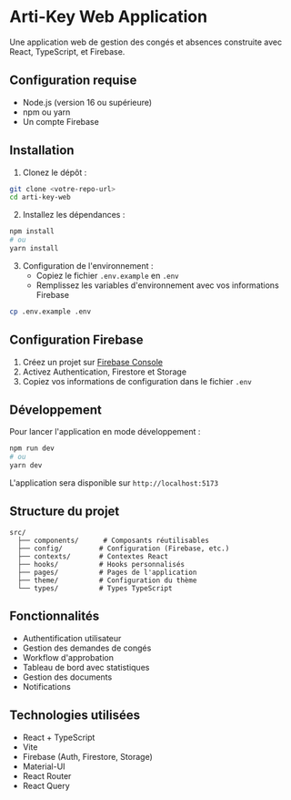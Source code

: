 # Arti-Key Web Application

Une application web de gestion des congés et absences construite avec React, TypeScript, et Firebase.

## Configuration requise

- Node.js (version 16 ou supérieure)
- npm ou yarn
- Un compte Firebase

## Installation

1. Clonez le dépôt :
```bash
git clone <votre-repo-url>
cd arti-key-web
```

2. Installez les dépendances :
```bash
npm install
# ou
yarn install
```

3. Configuration de l'environnement :
   - Copiez le fichier `.env.example` en `.env`
   - Remplissez les variables d'environnement avec vos informations Firebase

```bash
cp .env.example .env
```

## Configuration Firebase

1. Créez un projet sur [Firebase Console](https://console.firebase.google.com)
2. Activez Authentication, Firestore et Storage
3. Copiez vos informations de configuration dans le fichier `.env`

## Développement

Pour lancer l'application en mode développement :

```bash
npm run dev
# ou
yarn dev
```

L'application sera disponible sur `http://localhost:5173`

## Structure du projet

```
src/
  ├── components/      # Composants réutilisables
  ├── config/         # Configuration (Firebase, etc.)
  ├── contexts/       # Contextes React
  ├── hooks/          # Hooks personnalisés
  ├── pages/          # Pages de l'application
  ├── theme/          # Configuration du thème
  └── types/          # Types TypeScript
```

## Fonctionnalités

- Authentification utilisateur
- Gestion des demandes de congés
- Workflow d'approbation
- Tableau de bord avec statistiques
- Gestion des documents
- Notifications

## Technologies utilisées

- React + TypeScript
- Vite
- Firebase (Auth, Firestore, Storage)
- Material-UI
- React Router
- React Query
